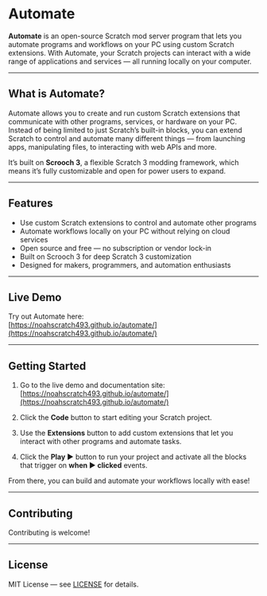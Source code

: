# Automate

**Automate** is an open-source Scratch mod server program that lets you automate programs and workflows on your PC using custom Scratch extensions. With Automate, your Scratch projects can interact with a wide range of applications and services — all running locally on your computer.

---

## What is Automate?

Automate allows you to create and run custom Scratch extensions that communicate with other programs, services, or hardware on your PC. Instead of being limited to just Scratch’s built-in blocks, you can extend Scratch to control and automate many different things — from launching apps, manipulating files, to interacting with web APIs and more.

It’s built on **Scrooch 3**, a flexible Scratch 3 modding framework, which means it’s fully customizable and open for power users to expand.

---

## Features

- Use custom Scratch extensions to control and automate other programs  
- Automate workflows locally on your PC without relying on cloud services  
- Open source and free — no subscription or vendor lock-in  
- Built on Scrooch 3 for deep Scratch 3 customization  
- Designed for makers, programmers, and automation enthusiasts  

---

## Live Demo

Try out Automate here:  
[https://noahscratch493.github.io/automate/](https://noahscratch493.github.io/automate/)

---

## Getting Started

1. Go to the live demo and documentation site:  
   [https://noahscratch493.github.io/automate/](https://noahscratch493.github.io/automate/)

2. Click the **Code** button to start editing your Scratch project.

3. Use the **Extensions** button to add custom extensions that let you interact with other programs and automate tasks.

4. Click the **Play ▶️** button to run your project and activate all the blocks that trigger on **when ▶️ clicked** events.

From there, you can build and automate your workflows locally with ease!

---

## Contributing

Contributing is welcome!

---

## License

MIT License — see [LICENSE](LICENSE) for details.
